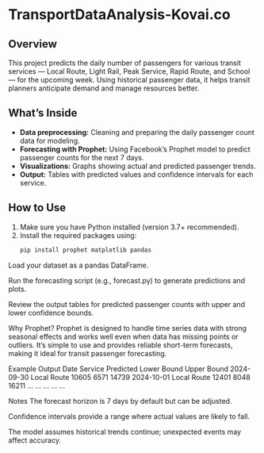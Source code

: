 # TransportDataAnalysis-Kovai.co

## Overview
This project predicts the daily number of passengers for various transit services — Local Route, Light Rail, Peak Service, Rapid Route, and School — for the upcoming week. Using historical passenger data, it helps transit planners anticipate demand and manage resources better.

## What’s Inside
- **Data preprocessing:** Cleaning and preparing the daily passenger count data for modeling.  
- **Forecasting with Prophet:** Using Facebook’s Prophet model to predict passenger counts for the next 7 days.  
- **Visualizations:** Graphs showing actual and predicted passenger trends.  
- **Output:** Tables with predicted values and confidence intervals for each service.  

## How to Use
1. Make sure you have Python installed (version 3.7+ recommended).  
2. Install the required packages using:
   ```bash
   pip install prophet matplotlib pandas
Load your dataset as a pandas DataFrame.

Run the forecasting script (e.g., forecast.py) to generate predictions and plots.

Review the output tables for predicted passenger counts with upper and lower confidence bounds.

Why Prophet?
Prophet is designed to handle time series data with strong seasonal effects and works well even when data has missing points or outliers. It’s simple to use and provides reliable short-term forecasts, making it ideal for transit passenger forecasting.

Example Output
Date	Service	Predicted	Lower Bound	Upper Bound
2024-09-30	Local Route	10605	6571	14739
2024-10-01	Local Route	12401	8048	16211
...	...	...	...	...

Notes
The forecast horizon is 7 days by default but can be adjusted.

Confidence intervals provide a range where actual values are likely to fall.

The model assumes historical trends continue; unexpected events may affect accuracy.
